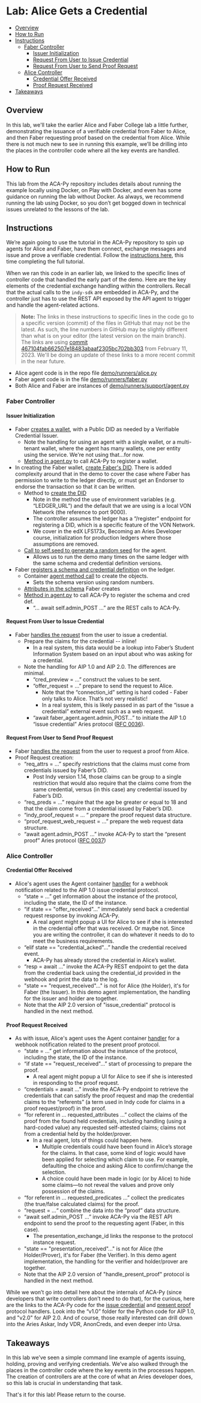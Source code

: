 # Lab: Alice Gets a Credential<!-- omit in toc -->

- [Overview](#overview)
- [How to Run](#how-to-run)
- [Instructions](#instructions)
  - [Faber Controller](#faber-controller)
    - [Issuer Initialization](#issuer-initialization)
    - [Request From User to Issue Credential](#request-from-user-to-issue-credential)
    - [Request From User to Send Proof Request](#request-from-user-to-send-proof-request)
  - [Alice Controller](#alice-controller)
    - [Credential Offer Received](#credential-offer-received)
    - [Proof Request Received](#proof-request-received)
- [Takeaways](#takeaways)

## Overview

In this lab, we'll take the earlier Alice and Faber College lab a little further, demonstrating the issuance of a verifiable credential from Faber to Alice, and then Faber requesting proof based on the credential from Alice. While there is not much new to see in running this example, we’ll be drilling into the places in the controller code where all the key events are handled.

## How to Run

This lab from the ACA-Py repository includes details about running the example locally using Docker, on Play with Docker, and even has some guidance on running the lab without Docker. As always, we recommend running the lab using Docker, so you don’t get bogged down in technical issues unrelated to the lessons of the lab.

## Instructions

We’re again going to use the tutorial in the ACA-Py repository to spin up agents for Alice and Faber, have them connect, exchange messages and issue and prove a verifiable credential. Follow the [instructions here](https://github.com/hyperledger/aries-cloudagent-python/tree/main/demo#the-alicefaber-python-demo), this time completing the full tutorial.

When we ran this code in an earlier lab, we linked to the specific lines of controller code that handled the early part of the demo. Here are the key elements of the credential exchange handling within the controllers. Recall that the actual calls to the `indy-sdk` are embedded in ACA-Py, and the controller just has to use the REST API exposed by the API agent to trigger and handle the agent-related actions.

> **Note:** The links in these instructions to specific lines in the code go to a
specific version (commit) of the files in GitHub that may not be the latest. As
such, the line numbers in GitHub may be slightly different than what is on your
editor (the latest version on the main branch). The links are using [commit
467104fab662507e18483abaaf2305bc702bb303](https://github.com/hyperledger/aries-cloudagent-python/tree/467104fab662507e18483abaaf2305bc702bb303) from February 11, 2023. We'll
be doing an update of these links to a more recent commit in the near future.

- Alice agent code is in the repo file [demo/runners/alice.py](https://github.com/hyperledger/aries-cloudagent-python/blob/467104fab662507e18483abaaf2305bc702bb303/demo/runners/alice.py)
- Faber agent code is in the file [demo/runners/faber.py](https://github.com/hyperledger/aries-cloudagent-python/blob/467104fab662507e18483abaaf2305bc702bb303/demo/runners/faber.py)
- Both Alice and Faber are instances of [demo/runners/support/agent.py](https://github.com/hyperledger/aries-cloudagent-python/tree/467104fab662507e18483abaaf2305bc702bb303/demo/runners/support/agent.py)

### Faber Controller

#### Issuer Initialization

- Faber [creates a wallet](https://github.com/hyperledger/aries-cloudagent-python/blob/467104fab662507e18483abaaf2305bc702bb303/demo/runners/faber.py#L482), with a Public DID as needed by a Verifiable Credential Issuer.
  - Note the handling for using an agent with a single wallet, or a multi-tenant wallet, where the agent has many wallets, one per entity using the service. We're not using that...for now.
  - [Method in agent.py](https://github.com/hyperledger/aries-cloudagent-python/blob/467104fab662507e18483abaaf2305bc702bb303/demo/runners/support/agent.py#L533) to call ACA-Py to register a wallet.
- In creating the Faber wallet, [create Faber's DID](https://github.com/hyperledger/aries-cloudagent-python/blob/467104fab662507e18483abaaf2305bc702bb303/demo/runners/support/agent.py#L628). There is added complexity around that in the demo to cover the case where Faber has permission to write to the ledger directly, or must get an Endorser to endorse the transaction so that it can be written.
  - Method to [create the DID](https://github.com/hyperledger/aries-cloudagent-python/blob/467104fab662507e18483abaaf2305bc702bb303/demo/runners/support/agent.py#L474)
    - Note in the method the use of environment variables (e.g. “LEDGER_URL”) and the default that we are using is a local VON Network (the reference to port 9000).
    - The controller assumes the ledger has a “/register” endpoint for registering a DID, which is a specific feature of the VON Network.
    - We cover in the edX LFS173x, Becoming an Aries Developer course, initialization for production ledgers where those assumptions are removed.
  - [Call to self.seed to generate a random seed](https://github.com/hyperledger/aries-cloudagent-python/blob/467104fab662507e18483abaaf2305bc702bb303/demo/runners/support/agent.py#L194) for the agent.
    - Allows us to run the demo many times on the same ledger with the same schema and credential definition versions.
- Faber [registers a schema and credential definition](https://github.com/hyperledger/aries-cloudagent-python/blob/467104fab662507e18483abaaf2305bc702bb303/demo/runners/faber.py#L494) on the ledger.
  - Container [agent method call](https://github.com/hyperledger/aries-cloudagent-python/blob/467104fab662507e18483abaaf2305bc702bb303/demo/runners/agent_container.py#L611) to create the objects.
    - Sets the schema version using random numbers.
  - [Attributes in the schema](https://github.com/hyperledger/aries-cloudagent-python/blob/467104fab662507e18483abaaf2305bc702bb303/demo/runners/agent_container.py#L1431) Faber creates
  - [Method in agent.py](https://github.com/hyperledger/aries-cloudagent-python/blob/467104fab662507e18483abaaf2305bc702bb303/demo/runners/support/agent.py#L251) to call ACA-Py to register the schema and cred def.
    - “... await self.admin_POST …” are the REST calls to ACA-Py.

#### Request From User to Issue Credential

- Faber [handles the request](https://github.com/hyperledger/aries-cloudagent-python/blob/467104fab662507e18483abaaf2305bc702bb303/demo/runners/faber.py#L507) from the user to issue a credential.
  - Prepare the claims for the credential -- inline!
    - In a real system, this data would be a lookup into Faber’s Student Information System based on an input about who was asking for a credential.
  - Note the handling for AIP 1.0 and AIP 2.0. The differences are minimal.
    - “cred_preview = …” construct the values to be sent.
    - “offer_request = …” prepare to send the request to Alice.
      - Note that the “connection_id” setting is hard coded - Faber only talks to Alice. That’s not very realistic!
      - In a real system, this is likely passed in as part of the “issue a credential” external event such as a web request.
    - “await faber_agent.agent.admin_POST…” to initiate the AIP 1.0 “issue credential” Aries protocol ([RFC 0036](https://github.com/hyperledger/aries-rfcs/tree/main/features/0036-issue-credential)).

#### Request From User to Send Proof Request

- Faber [handles the request](https://github.com/hyperledger/aries-cloudagent-python/blob/467104fab662507e18483abaaf2305bc702bb303/demo/runners/faber.py#L547) from the user to request a proof from Alice.
- Proof Request creation:
  - “req_attrs = …” specify restrictions that the claims must come from credentials issued by Faber’s DID.
    - Post Indy version 1.14, those claims can be group to a single restriction that would also require that the claims come from the same credential, versus (in this case) any credential issued by Faber’s DID.
  - “req_preds = …” require that the age be greater or equal to 18 and that the claim come from a credential issued by Faber’s DID.
  - “indy_proof_request = ... “ prepare the proof request data structure.
  - “proof_request_web_request = …” prepare the web request data structure.
  - “await agent.admin_POST ...” invoke ACA-Py to start the “present proof” Aries protocol ([RFC 0037](https://github.com/hyperledger/aries-rfcs/tree/main/features/0037-present-proof))

### Alice Controller

#### Credential Offer Received

- Alice's agent uses the Agent container [handler](https://github.com/hyperledger/aries-cloudagent-python/blob/467104fab662507e18483abaaf2305bc702bb303/demo/runners/agent_container.py#L161) for a webhook notification related to the AIP 1.0 issue credential protocol.
  - “state = …” get information about the instance of the protocol, including the state, the ID of the instance.
  - “if state == "offer_received"...” immediately send back a credential request response by invoking ACA-Py.
    - A real agent might popup a UI for Alice to see if she is interested in the credential offer that was received. Or maybe not. Since you are writing the controller, it can do whatever it needs to do to meet the business requirements.
  - “elif state == "credential_acked"...” handle the credential received event.
    - ACA-Py has already stored the credential in Alice’s wallet.
  - “resp = await …” invoke the ACA-Py REST endpoint to get the data from the credential back using the credential_id provided in the webhook and print the data to the log.
  - "state == "request_received"..." is not for Alice (the Holder), it's for Faber (the Issuer). In this demo agent implementation, the handling for the issuer and holder are together.
  - Note that the AIP 2.0 version of "issue_credential" protocol is handled in the next method.

#### Proof Request Received

- As with issue, Alice's agent uses the Agent container [handler](https://github.com/hyperledger/aries-cloudagent-python/blob/467104fab662507e18483abaaf2305bc702bb303/demo/runners/agent_container.py#L297) for a webhook notification related to the present proof protocol.
  - “state = …” get information about the instance of the protocol, including the state, the ID of the instance.
  - “if state == "request_received"...” start of processing to prepare the proof.
    - A real agent might popup a UI for Alice to see if she is interested in responding to the proof request.
  - “credentials = await ...” invoke the ACA-Py endpoint to retrieve the credentials that can satisfy the proof request and map the credential claims to the “referents” (a term used in Indy code for claims in a proof request/proof) in the proof.
  - “for referent in … requested_attributes …” collect the claims of the proof from the found held credentials, including handling (using a hard-coded value) any requested self-attested claims; claims not from a credential held by the holder/prover.
    - In a real agent, lots of things could happen here.
      - Multiple credentials could have been found in Alice’s storage for the claims. In that case, some kind of logic would have been applied for selecting which claim to use. For example, defaulting the choice and asking Alice to confirm/change the selection.
      - A choice could have been made in logic (or by Alice) to hide some claims—to not reveal the values and prove only possession of the claims.
  - “for referent in … requested_predicates …” collect the predicates (the true/false calculated claims) for the proof.
  - “request = …“ combine the data into the “proof” data structure.
  - “await self.admin_POST …” invoke ACA-Py via the REST API endpoint to send the proof to the requesting agent (Faber, in this case).
    - The presentation_exchange_id links the response to the protocol instance request.
  - "state == "presentation_received"..." is not for Alice (the Holder/Prover), it's for Faber (the Verifier). In this demo agent implementation, the handling for the verifier and holder/prover are together.
  - Note that the AIP 2.0 version of "handle_present_proof" protocol is handled in the next method.
  
While we won’t go into detail here about the internals of ACA-Py (since developers that write controllers don’t need to do that), for the curious, here are the links to the ACA-Py code for the [issue credential](https://github.com/hyperledger/aries-cloudagent-python/tree/main/aries_cloudagent/protocols/issue_credential) and [present proof](https://github.com/hyperledger/aries-cloudagent-python/tree/main/aries_cloudagent/protocols/present_proof) protocol handlers. Look into the “v1.0” folder for the Python code for AIP 1.0, and "v2.0" for AIP 2.0. And of course, those really interested can drill down into the Aries Askar, Indy VDR, AnonCreds, and even deeper into Ursa.

## Takeaways

In this lab we’ve seen a simple command line example of agents issuing, holding, proving and verifying credentials. We’ve also walked through the places in the controller code where the key events in the processes happen. The creation of controllers are at the core of what an Aries developer does, so this lab is crucial in understanding that task.

That's it for this lab! Please return to the course.
